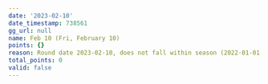 ```yaml
---
date: '2023-02-10'
date_timestamp: 738561
gg_url: null
name: Feb 10 (Fri, February 10)
points: {}
reason: Round date 2023-02-10, does not fall within season (2022-01-01 to 2022-12-30)
total_points: 0
valid: false
---
```

